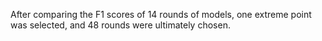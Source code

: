 After comparing the F1 scores of 14 rounds of models, one extreme point was selected, and 48 rounds were ultimately chosen.
